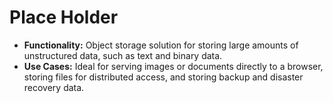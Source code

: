 # Place Holder
- <b>Functionality:</b> Object storage solution for storing large amounts of unstructured data, such as text and binary data.
- <b>Use Cases:</b> Ideal for serving images or documents directly to a browser, storing files for distributed access, and storing backup and disaster recovery data.